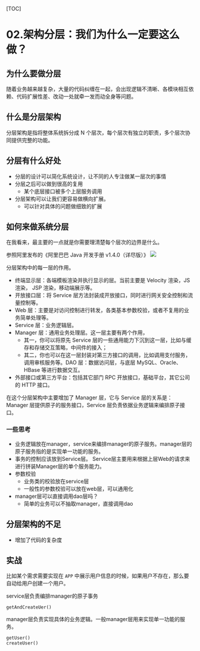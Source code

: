 [TOC]
# 02.架构分层：我们为什么一定要这么做？

## 为什么要做分层
随着业务越来越复杂，大量的代码纠缠在一起，会出现逻辑不清晰、各模块相互依赖、代码扩展性差、改动一处就牵一发而动全身等问题。

## 什么是分层架构
分层架构是指将整体系统拆分成 N 个层次，每个层次有独立的职责，多个层次协同提供完整的功能。

## 分层有什么好处
* 分层的设计可以简化系统设计，让不同的人专注做某一层次的事情
* 分层之后可以做到很高的复用
    * 某个底层接口被多个上层服务调用
* 分层架构可以让我们更容易做横向扩展。
    * 可以针对具体的问题做细致的扩展

## 如何来做系统分层
在我看来，最主要的一点就是你需要理清楚每个层次的边界是什么。

参照阿里发布的《阿里巴巴 Java 开发手册 v1.4.0（详尽版）》
![](http://it-learn.oss-cn-beijing.aliyuncs.com/2020/08/23/15981921088558.jpg)

分层架构中的每一层的作用。
* 终端显示层：各端模板渲染并执行显示的层。当前主要是 Velocity 渲染，JS 渲染， JSP 渲染，移动端展示等。
* 开放接口层：将 Service 层方法封装成开放接口，同时进行网关安全控制和流量控制等。
* Web 层：主要是对访问控制进行转发，各类基本参数校验，或者不复用的业务简单处理等。
* Service 层：业务逻辑层。
* Manager 层：通用业务处理层。这一层主要有两个作用，
    * 其一，你可以将原先 Service 层的一些通用能力下沉到这一层，比如与缓存和存储交互策略，中间件的接入；
    * 其二，你也可以在这一层封装对第三方接口的调用，比如调用支付服务，调用审核服务等。DAO 层：数据访问层，与底层 MySQL、Oracle、HBase 等进行数据交互。
* 外部接口或第三方平台：包括其它部门 RPC 开放接口，基础平台，其它公司的 HTTP 接口。

在这个分层架构中主要增加了 Manager 层，它与 Service 层的关系是：Manager 层提供原子的服务接口，Service 层负责依据业务逻辑来编排原子接口。

### 一些思考
* 业务逻辑放在manager，service来编排manager的原子服务。manager层的原子服务指的是实现单一功能的服务。
* 事务的控制应该放到Service层。 Service层主要用来根据上层Web的请求来进行拼装Manager层的单个服务能力。
* 参数校验
    * 业务类的校验放在service层
    * 一般性的参数校验可以放在web层，可以通用化
* manager层可以直接调用dao层吗？
    * 简单的业务可以不抽取manager，直接调用dao


## 分层架构的不足
* 增加了代码的复杂度

## 实战
比如某个需求需要实现在 `APP` 中展示用户信息的时候，如果用户不存在，那么要自动给用户创建一个用户。

service层负责编排manager的原子事务
```
getAndCreateUer()
```

manager层负责实现具体的业务逻辑。一般manager层用来实现单一功能的服务。
```
getUser()
createUser()
```


